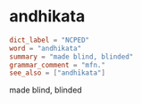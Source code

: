 # andhikata

``` toml
dict_label = "NCPED"
word = "andhikata"
summary = "made blind, blinded"
grammar_comment = "mfn."
see_also = ["andhīkata"]
```

made blind, blinded

